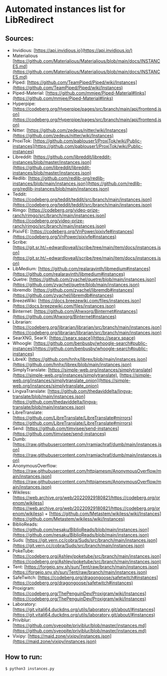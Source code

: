 # Automated instances list for LibRedirect

## Sources:
- Invidious: [https://api.invidious.io](https://api.invidious.io/)
- Materialious [https://github.com/Materialious/Materialious/blob/main/docs/INSTANCES.md](https://github.com/Materialious/Materialious/blob/main/docs/INSTANCES.md)
- Piped: [https://github.com/TeamPiped/Piped/wiki/Instances](https://github.com/TeamPiped/Piped/wiki/Instances)
- Piped-Material: [https://github.com/mmjee/Piped-Material#links](https://github.com/mmjee/Piped-Material#links)
- Hyperpipe: [https://codeberg.org/Hyperpipe/pages/src/branch/main/api/frontend.json](https://codeberg.org/Hyperpipe/pages/src/branch/main/api/frontend.json)
- Nitter: [https://github.com/zedeus/nitter/wiki/Instances](https://github.com/zedeus/nitter/wiki/Instances)
- ProxiTok: [https://github.com/pablouser1/ProxiTok/wiki/Public-instances](https://github.com/pablouser1/ProxiTok/wiki/Public-instances)
- Libreddit: [https://github.com/libreddit/libreddit-instances/blob/master/instances.json](https://github.com/libreddit/libreddit-instances/blob/master/instances.json)
- Redlib: [https://github.com/redlib-org/redlib-instances/blob/main/instances.json](https://github.com/redlib-org/redlib-instances/blob/main/instances.json)
- Teddit: [https://codeberg.org/teddit/teddit/src/branch/main/instances.json](https://codeberg.org/teddit/teddit/src/branch/main/instances.json)
- Rimgo: [https://codeberg.org/video-prize-ranch/rimgo/src/branch/main/instances.json](https://codeberg.org/video-prize-ranch/rimgo/src/branch/main/instances.json)
- PixivFE: [https://codeberg.org/VnPower/pixivfe#instances](https://codeberg.org/VnPower/pixivfe#instances)
- Scribe: [https://git.sr.ht/~edwardloveall/scribe/tree/main/item/docs/instances.json](https://git.sr.ht/~edwardloveall/scribe/tree/main/item/docs/instances.json)
- LibMedium: [https://github.com/realaravinth/libmedium#instances](https://github.com/realaravinth/libmedium#instances)
- Quetre: [https://github.com/zyachel/quetre/blob/main/instances.json](https://github.com/zyachel/quetre/blob/main/instances.json)
- libremdb: [https://github.com/zyachel/libremdb#instances](https://github.com/zyachel/libremdb#instances)
- BreezeWiki: [https://docs.breezewiki.com/files/instances.json](https://docs.breezewiki.com/files/instances.json)
- Binternet: [https://github.com/Ahwxorg/Binternet#instances](https://github.com/Ahwxorg/Binternet#instances)
- Librarian: [https://codeberg.org/librarian/librarian/src/branch/main/instances.json](https://codeberg.org/librarian/librarian/src/branch/main/instances.json)
- SearXNG, SearX: [https://searx.space](https://searx.space)
- Whoogle: [https://github.com/benbusby/whoogle-search#public-instances](https://github.com/benbusby/whoogle-search#public-instances)
- LibreX: [https://github.com/hnhx/librex/blob/main/instances.json](https://github.com/hnhx/librex/blob/main/instances.json)
- SimplyTranslate: [https://simple-web.org/instances/simplytranslate](https://simple-web.org/instances/simplytranslate), [https://simple-web.org/instances/simplytranslate_onion](https://simple-web.org/instances/simplytranslate_onion)
- LingvaTranslate: [https://github.com/thedaviddelta/lingva-translate/blob/main/instances.json](https://github.com/thedaviddelta/lingva-translate/blob/main/instances.json)
- LibreTranslate: [https://github.com/LibreTranslate/LibreTranslate#mirrors](https://github.com/LibreTranslate/LibreTranslate#mirrors)
- Send: [https://github.com/timvisee/send-instances](https://github.com/timvisee/send-instances)
- Dumb: [https://raw.githubusercontent.com/rramiachraf/dumb/main/instances.json](https://raw.githubusercontent.com/rramiachraf/dumb/main/instances.json)
- AnonymousOverflow: [https://raw.githubusercontent.com/httpjamesm/AnonymousOverflow/main/instances.json](https://raw.githubusercontent.com/httpjamesm/AnonymousOverflow/main/instances.json)
- Wikiless: [https://web.archive.org/web/20220929180821/https://codeberg.org/orenom/wikiless](https://web.archive.org/web/20220929180821/https://codeberg.org/orenom/wikiless) + [https://github.com/Metastem/wikiless/wiki/Instances](https://github.com/Metastem/wikiless/wiki/Instances)
- BiblioReads: [https://github.com/nesaku/BiblioReads/blob/main/instances.json](https://github.com/nesaku/BiblioReads/blob/main/instances.json)
- Suds: [https://git.vern.cc/cobra/Suds/src/branch/main/instances.json](https://git.vern.cc/cobra/Suds/src/branch/main/instances.json)
- PokeTube: [https://codeberg.org/Ashley/poketube/src/branch/main/instances.json](https://codeberg.org/Ashley/poketube/src/branch/main/instances.json)
- Tent: [https://forgejo.sny.sh/sun/Tent/raw/branch/main/instances.json](https://forgejo.sny.sh/sun/Tent/raw/branch/main/instances.json)
- SafeTwitch: [https://codeberg.org/dragongoose/safetwitch#instances](https://codeberg.org/dragongoose/safetwitch#instances)
- Proxigram: [https://codeberg.org/ThePenguinDev/Proxigram/wiki/Instances](https://codeberg.org/ThePenguinDev/Proxigram/wiki/Instances)
- Laboratory: [https://git.vitali64.duckdns.org/utils/laboratory.git/about/#instances](https://git.vitali64.duckdns.org/utils/laboratory.git/about/#instances)
- Priviblur: [https://github.com/syeopite/priviblur/blob/master/instances.md](https://github.com/syeopite/priviblur/blob/master/instances.md)
- Vixipy: [https://maid.zone/vixipy/instances.json](https://maid.zone/vixipy/instances.json)


## How to run:
```bash
$ python3 instances.py
```
